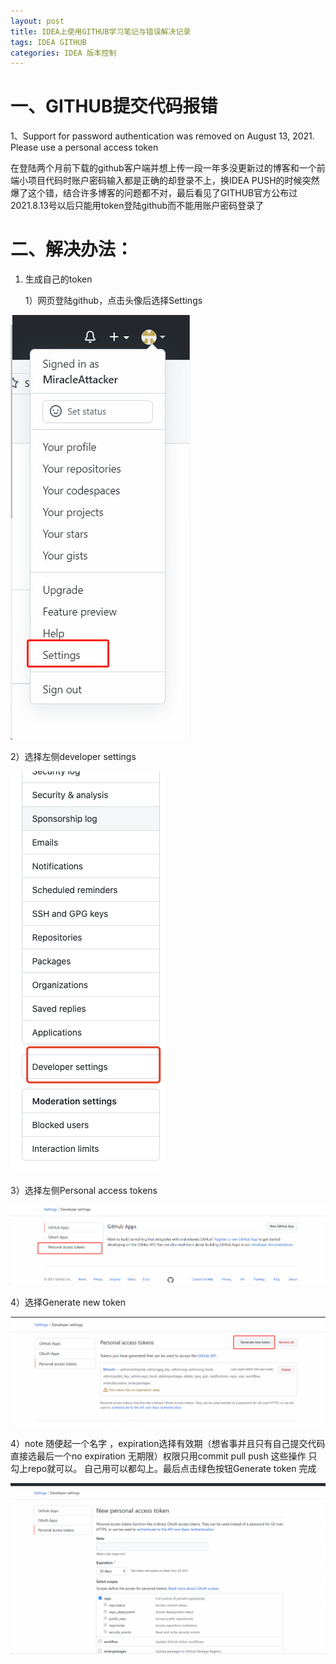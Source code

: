 ```yaml
---
layout: post
title: IDEA上使用GITHUB学习笔记与错误解决记录
tags: IDEA GITHUB
categories: IDEA 版本控制
---
```


# 一、GITHUB提交代码报错
1、Support for password authentication was removed on August 13, 2021. Please use a personal access token

在登陆两个月前下载的github客户端并想上传一段一年多没更新过的博客和一个前端小项目代码时账户密码输入都是正确的却登录不上，换IDEA PUSH的时候突然爆了这个错，结合许多博客的问题都不对，最后看见了GITHUB官方公布过2021.8.13号以后只能用token登陆github而不能用账户密码登录了

# 二、解决办法：

1. 生成自己的token

   1）网页登陆github，点击头像后选择Settings

![github1](./images/github1.png)

2）选择左侧developer settings

![github2](./images/github2.png)

3）选择左侧Personal access tokens

![github3](./images/github3.png)

4）选择Generate new token

![github4](./images/github4.png)

4）note 随便起一个名字 ，expiration选择有效期（想省事并且只有自己提交代码直接选最后一个no expiration 无期限）权限只用commit pull push 这些操作 只勾上repo就可以。  自己用可以都勾上。最后点击绿色按钮Generate token  完成

![github5](./images/github5.png)

